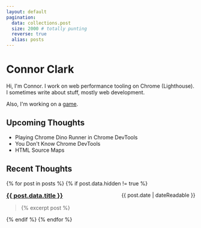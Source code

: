 ```yaml
---
layout: default
pagination:
  data: collections.post
  size: 2000 # totally punting
  reverse: true
  alias: posts
---
```


<style>
  article h3 {
    display: inline;
  }

  article span {
    float: right;
  }

  .pages p {
    display: inline-block;
  }
</style>

# Connor Clark
  
Hi, I'm Connor. I work on web performance tooling on Chrome (Lighthouse). I sometimes write about stuff, mostly web development.

Also, I'm working on a [game](/gridia).

## Upcoming Thoughts

* Playing Chrome Dino Runner in Chrome DevTools
* You Don't Know Chrome DevTools
* HTML Source Maps

## Recent Thoughts

{% for post in posts %}
{% if post.data.hidden != true %}
  <article>
    <h3>
      <a href="{{ post.url | url }}">{{ post.data.title }}</a>
    </h3>
    <span>
      {{ post.date | dateReadable }}
    </span>
    <blockquote>
      {% excerpt post %}
    </blockquote>
  </article>
{% endif %}
{% endfor %}

